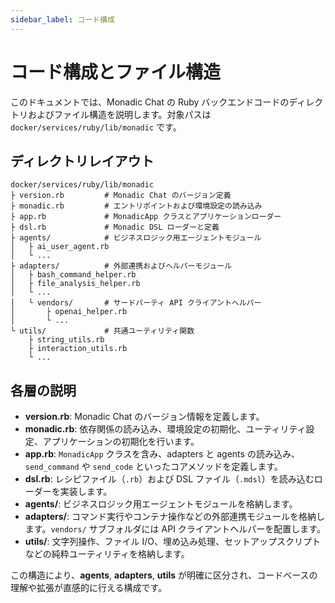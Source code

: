 ```yaml
---
sidebar_label: コード構成
---
```


# コード構成とファイル構造

このドキュメントでは、Monadic Chat の Ruby バックエンドコードのディレクトリおよびファイル構造を説明します。対象パスは `docker/services/ruby/lib/monadic` です。

## ディレクトリレイアウト

```text
docker/services/ruby/lib/monadic
├ version.rb         # Monadic Chat のバージョン定義
├ monadic.rb         # エントリポイントおよび環境設定の読み込み
├ app.rb             # MonadicApp クラスとアプリケーションローダー
├ dsl.rb             # Monadic DSL ローダーと定義
├ agents/            # ビジネスロジック用エージェントモジュール
│   ├ ai_user_agent.rb
│   └ ...
├ adapters/          # 外部連携およびヘルパーモジュール
│   ├ bash_command_helper.rb
│   ├ file_analysis_helper.rb
│   └ ...
│   └ vendors/       # サードパーティ API クライアントヘルパー
│       ├ openai_helper.rb
│       └ ...
└ utils/             # 共通ユーティリティ関数
    ├ string_utils.rb
    ├ interaction_utils.rb
    └ ...
```

## 各層の説明

- **version.rb**: Monadic Chat のバージョン情報を定義します。
- **monadic.rb**: 依存関係の読み込み、環境設定の初期化、ユーティリティ設定、アプリケーションの初期化を行います。
- **app.rb**: `MonadicApp` クラスを含み、adapters と agents の読み込み、`send_command` や `send_code` といったコアメソッドを定義します。
- **dsl.rb**: レシピファイル（`.rb`）および DSL ファイル（`.mdsl`）を読み込むローダーを実装します。
- **agents/**: ビジネスロジック用エージェントモジュールを格納します。
- **adapters/**: コマンド実行やコンテナ操作などの外部連携モジュールを格納します。`vendors/` サブフォルダには API クライアントヘルパーを配置します。
- **utils/**: 文字列操作、ファイル I/O、埋め込み処理、セットアップスクリプトなどの純粋ユーティリティを格納します。

この構造により、**agents**, **adapters**, **utils** が明確に区分され、コードベースの理解や拡張が直感的に行える構成です。